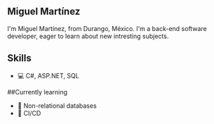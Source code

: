 ## Miguel Martínez

I'm Miguel Martínez, from Durango, México. I'm a back-end software developer, eager to learn about new intresting subjects.

## Skills
* 💻 C#, ASP.NET, SQL

##Currently learning
* 💾 Non-relational databases
* 🔁 CI/CD
